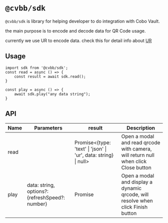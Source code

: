 # `@cvbb/sdk`

`@cvbb/sdk` is library for helping developer to do integration with Cobo Vault.

the main purpose is to encode and decode data for QR Code usage.

currently we use UR to encode data. check this for detail info about [UR](https://github.com/CoboVault/Research/blob/master/papers/bcr-0005-ur.md)

## Usage

```
import sdk from '@cvbb/sdk';
const read = async () => {
    const result = await sdk.read();
}

const play = async () => {
    await sdk.play("any data string");
}

```

## API

| Name | Parameters                                      | result                                                                      | Description                                                                        |
| ---- | ----------------------------------------------- | --------------------------------------------------------------------------- | ---------------------------------------------------------------------------------- |
| read |                                                 | Promise<{type: 'text' &#124; 'json' &#124; 'ur', data: string} &#124; null> | Open a modal and read qrcode with camera, will return null when click Close button |
| play | data: string, options?: {refreshSpeed?: number} | Promise<void>                                                               | Open a modal and display a dynamic qrcode, will resolve when click Finish button   |
